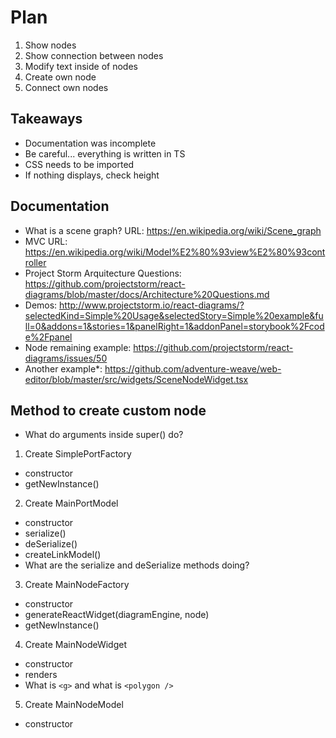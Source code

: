 # Plan
1. Show nodes
2. Show connection between nodes
3. Modify text inside of nodes
4. Create own node
5. Connect own nodes

## Takeaways
- Documentation was incomplete
- Be careful... everything is written in TS
- CSS needs to be imported
- If nothing displays, check height

## Documentation
- What is a scene graph? URL: https://en.wikipedia.org/wiki/Scene_graph
- MVC URL: https://en.wikipedia.org/wiki/Model%E2%80%93view%E2%80%93controller
- Project Storm Arquitecture Questions: https://github.com/projectstorm/react-diagrams/blob/master/docs/Architecture%20Questions.md
- Demos: http://www.projectstorm.io/react-diagrams/?selectedKind=Simple%20Usage&selectedStory=Simple%20example&full=0&addons=1&stories=1&panelRight=1&addonPanel=storybook%2Fcode%2Fpanel
- Node remaining example: https://github.com/projectstorm/react-diagrams/issues/50
- Another example*: https://github.com/adventure-weave/web-editor/blob/master/src/widgets/SceneNodeWidget.tsx

## Method to create custom node
* What do arguments inside super() do?

1. Create SimplePortFactory
  - constructor
  - getNewInstance()
2. Create MainPortModel
  - constructor
  - serialize()
  - deSerialize()
  - createLinkModel()
  - What are the serialize and deSerialize methods doing?
3. Create MainNodeFactory
  - constructor
  - generateReactWidget(diagramEngine, node)
  - getNewInstance()
4. Create MainNodeWidget
  - constructor
  - renders
  - What is `<g>` and what is `<polygon />`
5. Create MainNodeModel
  - constructor
